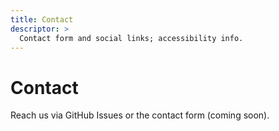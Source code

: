 ```yaml
---
title: Contact
descriptor: >
  Contact form and social links; accessibility info.
---
```

# Contact
Reach us via GitHub Issues or the contact form (coming soon).
